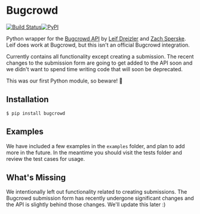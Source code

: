 # Bugcrowd
[![Build Status](https://travis-ci.org/leifdreizler/bugcrowd.svg?branch=master)](https://travis-ci.org/leifdreizler/bugcrowd)[![PyPI](https://img.shields.io/pypi/v/bugcrowd.svg)]()

Python wrapper for the [Bugcrowd API](https://docs.bugcrowd.com/docs/authentication) by [Leif Dreizler](https://twitter.com/leifdreizler) and [Zach Sperske](https://twitter.com/zsperske). Leif does work at Bugcrowd, but this isn't an official Bugcrowd integration.

Currently contains all functionality except creating a submission. The recent changes to the submission form are going to get added to the API soon and we didn't want to spend time writing code that will soon be deprecated.

This was our first Python module, so beware! 👻

## Installation

`$ pip install bugcrowd`

## Examples

We have included a few examples in the `examples` folder, and plan to add more in the future. In the meantime you should visit the tests folder and review the test cases for usage.

## What's Missing

We intentionally left out functionality related to creating submissions. The Bugcrowd submission form has recently undergone significant changes and the API is slightly behind those changes. We'll update this later :)
